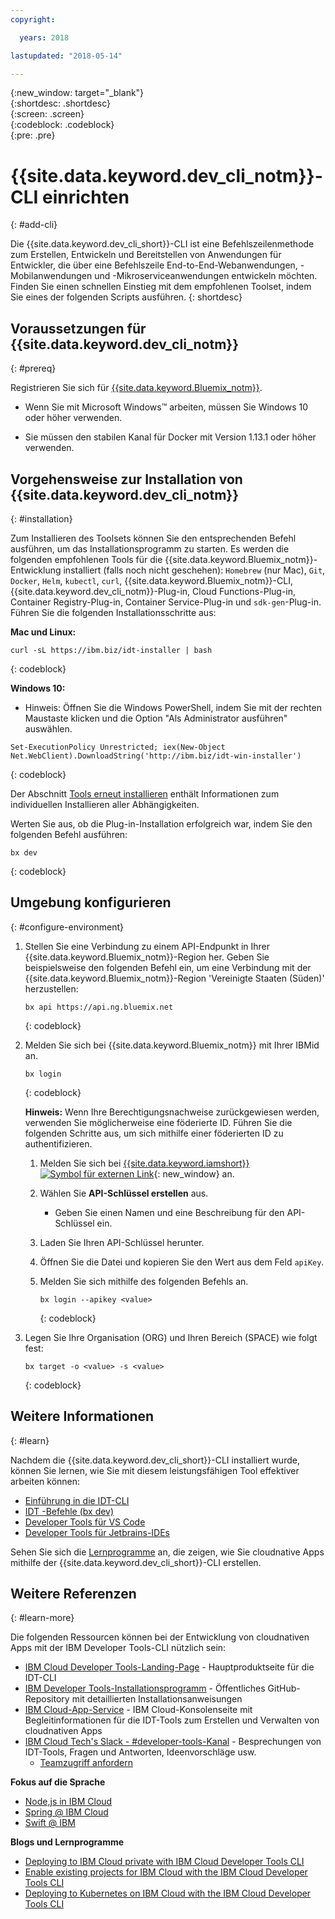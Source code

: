 ```yaml
---
copyright:

  years: 2018

lastupdated: "2018-05-14"

---
```


{:new_window: target="_blank"}  
{:shortdesc: .shortdesc}  
{:screen: .screen}  
{:codeblock: .codeblock}  
{:pre: .pre}  

# {{site.data.keyword.dev_cli_notm}}-CLI einrichten
{: #add-cli}

Die {{site.data.keyword.dev_cli_short}}-CLI ist eine Befehlszeilenmethode zum Erstellen, Entwickeln und Bereitstellen von Anwendungen für Entwickler, die über eine Befehlszeile End-to-End-Webanwendungen, -Mobilanwendungen und -Mikroserviceanwendungen entwickeln möchten. Finden Sie einen schnellen Einstieg mit dem empfohlenen Toolset, indem Sie eines der folgenden Scripts ausführen.
{: shortdesc}

## Voraussetzungen für {{site.data.keyword.dev_cli_notm}}
{: #prereq}

Registrieren Sie sich für [{{site.data.keyword.Bluemix_notm}}](http://ibm.biz/ibm-registration).

*  Wenn Sie mit Microsoft Windows&trade; arbeiten, müssen Sie Windows 10 oder höher verwenden.

* Sie müssen den stabilen Kanal für Docker mit Version 1.13.1 oder höher verwenden.

## Vorgehensweise zur Installation von {{site.data.keyword.dev_cli_notm}}
{: #installation}

Zum Installieren des Toolsets können Sie den entsprechenden Befehl ausführen, um das Installationsprogramm zu starten. Es werden die folgenden empfohlenen Tools für die {{site.data.keyword.Bluemix_notm}}-Entwicklung installiert (falls noch nicht geschehen): `Homebrew` (nur Mac), `Git`, `Docker`, `Helm`, `kubectl`, `curl`, {{site.data.keyword.Bluemix_notm}}-CLI, {{site.data.keyword.dev_cli_notm}}-Plug-in, Cloud Functions-Plug-in, Container Registry-Plug-in, Container Service-Plug-in und `sdk-gen`-Plug-in. Führen Sie die folgenden Installationsschritte aus:

**Mac und Linux:**

```
curl -sL https://ibm.biz/idt-installer | bash
```
{: codeblock}


**Windows 10:**

* Hinweis: Öffnen Sie die Windows PowerShell, indem Sie mit der rechten Maustaste klicken und die Option "Als Administrator ausführen" auswählen.

```
Set-ExecutionPolicy Unrestricted; iex(New-Object Net.WebClient).DownloadString('http://ibm.biz/idt-win-installer')
```
{: codeblock}

Der Abschnitt [Tools erneut installieren](/docs/troubleshoot/ts_createapps.html#appendix) enthält Informationen zum individuellen Installieren aller Abhängigkeiten. 

Werten Sie aus, ob die Plug-in-Installation erfolgreich war, indem Sie den folgenden Befehl ausführen:  

```
bx dev
```
{: codeblock}

## Umgebung konfigurieren
{: #configure-environment}

1. Stellen Sie eine Verbindung zu einem API-Endpunkt in Ihrer {{site.data.keyword.Bluemix_notm}}-Region her. Geben Sie beispielsweise den folgenden Befehl ein, um eine Verbindung mit der {{site.data.keyword.Bluemix_notm}}-Region 'Vereinigte Staaten (Süden)' herzustellen:

	```
	bx api https://api.ng.bluemix.net
	```
	{: codeblock}

2. Melden Sie sich bei {{site.data.keyword.Bluemix_notm}} mit Ihrer IBMid an.

	```
	bx login
	```
	{: codeblock}

	**Hinweis:** Wenn Ihre Berechtigungsnachweise zurückgewiesen werden, verwenden Sie möglicherweise eine föderierte ID. Führen Sie die folgenden Schritte aus, um sich mithilfe einer föderierten ID zu authentifizieren.

	1. Melden Sie sich bei [{{site.data.keyword.iamshort}} ![Symbol für externen Link](../../icons/launch-glyph.svg "Symbol für externen Link")](https://www.bluemix.net/iam/#/apikeys){: new_window} an.
	2. Wählen Sie **API-Schlüssel erstellen** aus.
		* Geben Sie einen Namen und eine Beschreibung für den API-Schlüssel ein.
	3. Laden Sie Ihren API-Schlüssel herunter.
	4. Öffnen Sie die Datei und kopieren Sie den Wert aus dem Feld `apiKey`.
	5. Melden Sie sich mithilfe des folgenden Befehls an.

		```
		bx login --apikey <value>
		```
		{: codeblock}

3. Legen Sie Ihre Organisation (ORG) und Ihren Bereich (SPACE) wie folgt fest:

	```
	bx target -o <value> -s <value>
	```
	{: codeblock}

## Weitere Informationen
{: #learn}

Nachdem die {{site.data.keyword.dev_cli_short}}-CLI installiert wurde, können Sie lernen, wie Sie mit diesem leistungsfähigen Tool effektiver arbeiten können:
- [Einführung in die IDT-CLI](index.html)
- [IDT -Befehle (bx dev)](commands.html)
- [Developer Tools für VS Code](vscode.html)
- [Developer Tools für Jetbrains-IDEs](jetbrains.html)

Sehen Sie sich die [Lernprogramme](/docs/apps/tutorials/tutorial_bff.html) an, die zeigen, wie Sie cloudnative Apps mithilfe der {{site.data.keyword.dev_cli_short}}-CLI erstellen.

## Weitere Referenzen
{: #learn-more}

Die folgenden Ressourcen können bei der Entwicklung von cloudnativen Apps mit der IBM Developer Tools-CLI nützlich sein:

- [IBM Cloud Developer Tools-Landing-Page](https://www.ibm.com/cloud/cli) - Hauptproduktseite für die IDT-CLI
- [IBM Developer Tools-Installationsprogramm](https://github.com/IBM-Bluemix/ibm-cloud-developer-tools) - Öffentliches GitHub-Repository mit detaillierten Installationsanweisungen
- [IBM Cloud-App-Service](https://console.bluemix.net/developer/appservice) - IBM Cloud-Konsolenseite mit Begleitinformationen für die IDT-Tools zum Erstellen und Verwalten von cloudnativen Apps
- [IBM Cloud Tech's Slack - #developer-tools-Kanal](https://ibm-cloud-tech.slack.com) - Besprechungen von IDT-Tools, Fragen und Antworten, Ideenvorschläge usw.
	- [Teamzugriff anfordern](https://slack-invite-ibm-cloud-tech.mybluemix.net/)

**Fokus auf die Sprache**

- [Node,js in IBM Cloud](https://developer.ibm.com/node/cloud/)
- [Spring @ IBM Cloud](https://developer.ibm.com/java/spring/)
- [Swift @ IBM](https://developer.ibm.com/swift)

**Blogs und Lernprogramme**

- [Deploying to IBM Cloud private with IBM Cloud Developer Tools CLI](https://www.ibm.com/blogs/bluemix/2017/09/deploying-ibm-cloud-private-ibm-cloud-developer-tools-cli/)
- [Enable existing projects for IBM Cloud with the IBM Cloud Developer Tools CLI](https://www.ibm.com/blogs/bluemix/2017/09/enable-existing-projects-ibm-cloud-ibm-cloud-developer-tools-cli/)
- [Deploying to Kubernetes on IBM Cloud with the IBM Cloud Developer Tools CLI](https://www.ibm.com/blogs/bluemix/2017/09/deploying-kubernetes-ibm-cloud-ibm-cloud-developer-tools-cli/)
